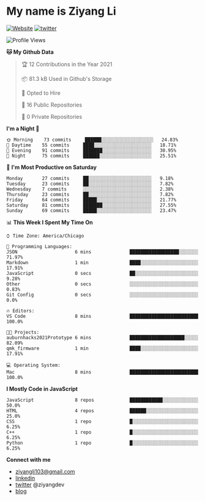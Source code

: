 # My name is Ziyang Li
[![Website](https://img.shields.io/website?down_color=red&down_message=offline&up_color=success&up_message=online&url=https%3A%2F%2Fziyang.dev)](https://ziyang.dev)
[![twitter](https://img.shields.io/badge/twitter-%40ziyangdev-blue?style=social&logo=twitter)](https://twitter.com/ziyangdev)

<!--START_SECTION:waka-->
![Profile Views](http://img.shields.io/badge/Profile%20Views-8-blue)

**🐱 My Github Data** 

> 🏆 12 Contributions in the Year 2021
 > 
> 📦 81.3 kB Used in Github's Storage 
 > 
> 💼 Opted to Hire
 > 
> 📜 16 Public Repositories 
 > 
> 🔑 0 Private Repositories  
 > 
**I'm a Night 🦉** 

```text
🌞 Morning    73 commits     ██████░░░░░░░░░░░░░░░░░░░   24.83% 
🌆 Daytime    55 commits     ████░░░░░░░░░░░░░░░░░░░░░   18.71% 
🌃 Evening    91 commits     ███████░░░░░░░░░░░░░░░░░░   30.95% 
🌙 Night      75 commits     ██████░░░░░░░░░░░░░░░░░░░   25.51%

```
📅 **I'm Most Productive on Saturday** 

```text
Monday       27 commits     ██░░░░░░░░░░░░░░░░░░░░░░░   9.18% 
Tuesday      23 commits     ██░░░░░░░░░░░░░░░░░░░░░░░   7.82% 
Wednesday    7 commits      ░░░░░░░░░░░░░░░░░░░░░░░░░   2.38% 
Thursday     23 commits     ██░░░░░░░░░░░░░░░░░░░░░░░   7.82% 
Friday       64 commits     █████░░░░░░░░░░░░░░░░░░░░   21.77% 
Saturday     81 commits     ███████░░░░░░░░░░░░░░░░░░   27.55% 
Sunday       69 commits     █████░░░░░░░░░░░░░░░░░░░░   23.47%

```


📊 **This Week I Spent My Time On** 

```text
⌚︎ Time Zone: America/Chicago

💬 Programming Languages: 
JSON                     6 mins              ██████████████████░░░░░░░   71.97% 
Markdown                 1 min               ████░░░░░░░░░░░░░░░░░░░░░   17.91% 
JavaScript               0 secs              ██░░░░░░░░░░░░░░░░░░░░░░░   9.28% 
Other                    0 secs              ░░░░░░░░░░░░░░░░░░░░░░░░░   0.83% 
Git Config               0 secs              ░░░░░░░░░░░░░░░░░░░░░░░░░   0.0%

🔥 Editors: 
VS Code                  8 mins              █████████████████████████   100.0%

🐱‍💻 Projects: 
auburnhacks2021Prototype 6 mins              ████████████████████░░░░░   82.09% 
qmk_firmware             1 min               ████░░░░░░░░░░░░░░░░░░░░░   17.91%

💻 Operating System: 
Mac                      8 mins              █████████████████████████   100.0%

```

**I Mostly Code in JavaScript** 

```text
JavaScript               8 repos             ████████████░░░░░░░░░░░░░   50.0% 
HTML                     4 repos             ██████░░░░░░░░░░░░░░░░░░░   25.0% 
CSS                      1 repo              █░░░░░░░░░░░░░░░░░░░░░░░░   6.25% 
C++                      1 repo              █░░░░░░░░░░░░░░░░░░░░░░░░   6.25% 
Python                   1 repo              █░░░░░░░░░░░░░░░░░░░░░░░░   6.25%

```



<!--END_SECTION:waka-->

**Connect with me**
- ziyangli103@gmail.com
- [linkedin](https://www.linkedin.com/in/ziyangg/)
- [twitter](https://twitter.com/ziyangdev) @ziyangdev
- [blog](https://ziyangll.github.io/blog/)
